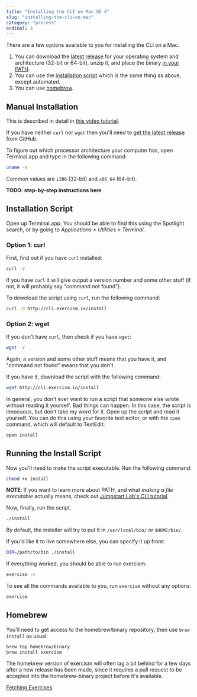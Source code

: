 ```yaml
---
title: "Installing the CLI on Mac OS X"
slug: "installing-the-cli-on-mac"
category: "process"
ordinal: 3
---
```


There are a few options available to you for installing the CLI on a Mac.

1. You can download the [latest release](http://github.com/exercism/cli/releases/latest) for your operating system and architecture (32-bit or 64-bit), unzip it, and place the binary [in your PATH](/understanding-path.html).
1. You can use the [installation script](http://cli.exercism.io/install) which is the same thing as above, except automated.
1. You can use [homebrew](http://brew.sh/).

## Manual Installation

This is described in detail in [this video tutorial](https://www.youtube.com/watch?v=TCT4eHGwfaE).

If you have neither `curl` nor `wget` then you'll need to [get the latest release](https://github.com/exercism/cli/releases/latest) from GitHub.

To figure out which processor architecture your computer has, open Terminal.app and type in the following command:

```bash
uname -m
```

Common values are `i386` (32-bit) and `x86_64` (64-bit).

**TODO: step-by-step instructions here**

## Installation Script

Open up Terminal.app. You should be able to find this using the Spotlight search, or by going to _Applications > Utilities > Terminal_.

### Option 1: curl

First, find out if you have `curl` installed:

```bash
curl -V
```

If you have `curl` it will give output a version number and some other stuff (if not, it will probably say "command not found").

To download the script using `curl`, run the following command:

```bash
curl -O http://cli.exercism.io/install
```

### Option 2: wget

If you don't have `curl`, then check if you have `wget`:

```bash
wget -V
```

Again, a version and some other stuff means that you have it, and "command not found" means that you don't.

If you have it, download the script with the following command:

```bash
wget http://cli.exercism.io/install
```

In general, you don't ever want to run a script that someone else wrote without reading it yourself. Bad things can happen. In this case, the script is innocuous, but don't take my word for it. Open up the script and read it yourself. You can do this using your favorite text editor, or with the `open` command, which will default to TextEdit:

```bash
open install
```

## Running the Install Script

Now you'll need to make the script executable. Run the following command:

```bash
chmod +x install
```

**NOTE**: If you want to learn more about PATH, and what _making a file executable_ actually means, check out [Jumpstart Lab's CLI tutorial](http://tutorials.jumpstartlab.com/topics/cli.html).

Now, finally, run the script.

```bash
./install
```

By default, the installer will try to put it in `/usr/local/bin/` or `$HOME/bin/`.

If you'd like it to live somewhere else, you can specify it up front:

```bash
DIR=/path/to/bin ./install
```

If everything worked, you should be able to run exercism:

```bash
exercism -v
```

To see all the commands available to you, run `exercism` without any options:

```bash
exercism
```

## Homebrew

You'll need to get access to the homebrew/binary repository, then use `brew install` as usual:

```bash
brew tap homebrew/binary
brew install exercism
```

The homebrew version of exercism will often lag a bit behind for a few days after a new release has been made, since it requires a pull request to be accepted into the homebrew-binary project before it's available.

<a class="secondary-button" href="fetching-exercises.html">Fetching Exercises</a>
